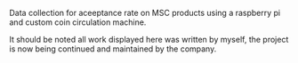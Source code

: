 Data collection for aceeptance rate on MSC products using a raspberry pi and custom coin circulation machine.

It should be noted all work displayed here was written by myself, the project is now being continued and maintained by the company.
